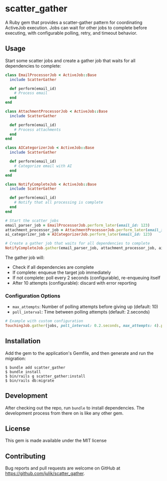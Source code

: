 # scatter_gather

A Ruby gem that provides a scatter-gather pattern for coordinating ActiveJob execution. Jobs can wait for other jobs to complete before executing, with configurable polling, retry, and timeout behavior.

## Usage

Start some scatter jobs and create a gather job that waits for all dependencies to complete:

```ruby
class EmailProcessorJob < ActiveJob::Base
  include ScatterGather

  def perform(email_id)
    # Process email
  end
end

class AttachmentProcessorJob < ActiveJob::Base
  include ScatterGather

  def perform(email_id)
    # Process attachments
  end
end

class AICategorizerJob < ActiveJob::Base
  include ScatterGather

  def perform(email_id)
    # Categorize email with AI
  end
end

class NotifyCompleteJob < ActiveJob::Base
  include ScatterGather

  def perform(email_id)
    # Notify that all processing is complete
  end
end

# Start the scatter jobs
email_parser_job = EmailProcessorJob.perform_later(email_id: 123)
attachment_processor_job = AttachmentProcessorJob.perform_later(email_id: 123)
ai_categorizer_job = AICategorizerJob.perform_later(email_id: 123)

# Create a gather job that waits for all dependencies to complete
NotifyCompleteJob.gather(email_parser_job, attachment_processor_job, ai_categorizer_job).perform_later(email_id: 123)
```

The gather job will:
- Check if all dependencies are complete
- If complete: enqueue the target job immediately
- If not complete: poll every 2 seconds (configurable), re-enqueuing itself
- After 10 attempts (configurable): discard with error reporting

### Configuration Options

- `max_attempts`: Number of polling attempts before giving up (default: 10)
- `poll_interval`: Time between polling attempts (default: 2.seconds)

```ruby
# Example with custom configuration
TouchingJob.gather(jobs, poll_interval: 0.2.seconds, max_attempts: 4).perform_later(final_path)
```

## Installation

Add the gem to the application's Gemfile, and then generate and run the migration:

    $ bundle add scatter_gather
    $ bundle install
    $ bin/rails g scatter_gather:install
    $ bin/rails db:migrate

## Development

After checking out the repo, run `bundle` to install dependencies. The development process from there on is like any other gem.

## License

This gem is made available under the MIT license

## Contributing

Bug reports and pull requests are welcome on GitHub at https://github.com/julik/scatter_gather.
